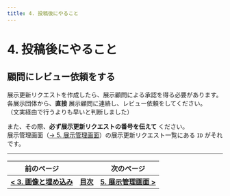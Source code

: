 ```yaml
---
title: 4. 投稿後にやること
---
```


# 4. 投稿後にやること

## 顧問にレビュー依頼をする

展示更新リクエストを作成したら、展示顧問による承認を得る必要があります。  
各展示団体から、**直接** 展示顧問に連絡し、レビュー依頼をしてください。  
（文実経由で行うよりも早いと判断しました）

また、その際、**必ず展示更新リクエストの番号を伝えて** ください。  
展示管理画面（[→ 5. 展示管理画面](./5-exh-manage)）の展示更新リクエスト一覧にある `ID` がそれです。

---

| 前のページ | | 次のページ |
| :-: | :-: | :-: |
| **[< 3. 画像と埋め込み](./3-image-url)** | **[目次](.)** | **[5. 展示管理画面 >](./5-exh-manage)** |
